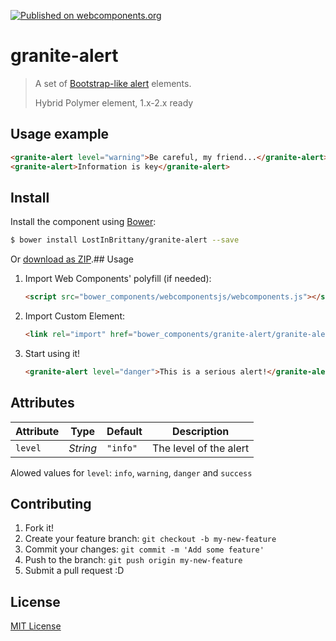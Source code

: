 [![Published on webcomponents.org](https://img.shields.io/badge/webcomponents.org-published-blue.svg)](https://www.webcomponents.org/element/LostInBrittany/granite-alert)

# granite-alert

> A set of [Bootstrap-like alert](http://getbootstrap.com/components/#alerts) elements.
>
>
> Hybrid Polymer element, 1.x-2.x ready


## Usage example

<!---
```
<custom-element-demo>
  <template>
    <script src="../webcomponentsjs/webcomponents-lite.js"></script>
    <link rel="import" href="granite-alert.html">
    <next-code-block></next-code-block>
  </template>
</custom-element-demo>
```
-->
```html
<granite-alert level="warning">Be careful, my friend...</granite-alert>
<granite-alert>Information is key</granite-alert>
```

## Install

Install the component using [Bower](http://bower.io/):

```sh
$ bower install LostInBrittany/granite-alert --save
```

Or [download as ZIP](https://github.com/LostInBrittany/granite-alert/archive/gh-pages.zip).## Usage

1. Import Web Components' polyfill (if needed):

    ```html
    <script src="bower_components/webcomponentsjs/webcomponents.js"></script>
    ```

2. Import Custom Element:

    ```html
    <link rel="import" href="bower_components/granite-alert/granite-alert.html">
    ```

3. Start using it!

    ```html
    <granite-alert level="danger">This is a serious alert!</granite-alert>
    ```


## Attributes

Attribute     | Type      | Default  | Description
---           | ---       | ---      | ---
`level`       | *String*  | `"info"` | The level of the alert

Alowed values for `level`: `info`, `warning`, `danger` and `success`


## Contributing

1. Fork it!
2. Create your feature branch: `git checkout -b my-new-feature`
3. Commit your changes: `git commit -m 'Add some feature'`
4. Push to the branch: `git push origin my-new-feature`
5. Submit a pull request :D

## License

[MIT License](http://opensource.org/licenses/MIT)

